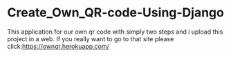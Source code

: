 # Create_Own_QR-code-Using-Django
This application for our own qr code with simply two steps and i upload this project in a web. If you really want to go to that site please click:https://ownqr.herokuapp.com/
